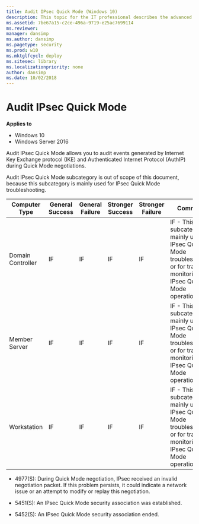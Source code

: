 ```yaml
---
title: Audit IPsec Quick Mode (Windows 10)
description: This topic for the IT professional describes the advanced security audit policy setting, Audit IPsec Quick Mode, which determines whether the operating system generates audit events for the results of the Internet Key Exchange (IKE) protocol and Authenticated Internet Protocol (AuthIP) during Quick Mode negotiations.
ms.assetid: 7be67a15-c2ce-496a-9719-e25ac7699114
ms.reviewer: 
manager: dansimp
ms.author: dansimp
ms.pagetype: security
ms.prod: w10
ms.mktglfcycl: deploy
ms.sitesec: library
ms.localizationpriority: none
author: dansimp
ms.date: 10/02/2018
---
```


# Audit IPsec Quick Mode

**Applies to**
-   Windows 10
-   Windows Server 2016

Audit IPsec Quick Mode allows you to audit events generated by Internet Key Exchange protocol (IKE) and Authenticated Internet Protocol (AuthIP) during Quick Mode negotiations.

Audit IPsec Quick Mode subcategory is out of scope of this document, because this subcategory is mainly used for IPsec Quick Mode troubleshooting.

| Computer Type     | General Success | General Failure | Stronger Success | Stronger Failure | Comments |
|-------------------|-----------------|-----------------|------------------|------------------|----------|
| Domain Controller | IF              | IF              | IF               | IF               | IF - This subcategory is mainly used for IPsec Quick Mode troubleshooting, or for tracing or monitoring IPsec Quick Mode operations. |
| Member Server     | IF              | IF              | IF               | IF               | IF - This subcategory is mainly used for IPsec Quick Mode troubleshooting, or for tracing or monitoring IPsec Quick Mode operations. |
| Workstation       | IF              | IF              | IF               | IF               | IF - This subcategory is mainly used for IPsec Quick Mode troubleshooting, or for tracing or monitoring IPsec Quick Mode operations. |

- 4977(S): During Quick Mode negotiation, IPsec received an invalid negotiation packet. If this problem persists, it could indicate a network issue or an attempt to modify or replay this negotiation.

- 5451(S): An IPsec Quick Mode security association was established.

- 5452(S): An IPsec Quick Mode security association ended.
